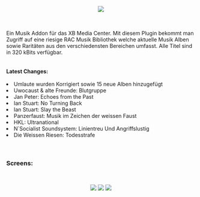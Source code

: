 <p align="center"><img src="https://raw.githubusercontent.com/RAConquista/plugin.audio.nsm88/master/docs/images/NSM_Logo_500px.png"></p>
<br>
<br>
Ein Musik Addon für das XB Media Center. Mit diesem Plugin bekommt man Zugriff auf eine riesige RAC Musik Bibliothek welche aktuelle Musik Alben sowie Raritäten aus den verschiedensten Bereichen umfasst. Alle Titel sind in 320 kBits verfügbar.
<br>
<br>
<br>
<b>Latest Changes:</b> 
<br>
<br>
<li>Umlaute wurden Korrigiert sowie 15 neue Alben hinzugefügt</li>
<li>Uwocaust & alte Freunde: Blutgruppe</li>
<li>Jan Peter: Echoes from the Past</li>
<li>Ian Stuart: No Turning Back</li>
<li>Ian Stuart: Slay the Beast</li>
<li>Panzerfaust: Musik im Zeichen der weissen Faust</li>
<li>HKL: Ultranational</li>
<li>N´Socialist Soundsystem: Linientreu Und Angriffslustig</li>
<li>Die Weissen Riesen: Todesstrafe</li>
<br>
<br>
<h3>Screens:</h3>
<br>
<p align="center"><img src="https://raw.githubusercontent.com/RAConquista/plugin.audio.nsm88/master/docs/images/nsm_01.png"> <img src="https://raw.githubusercontent.com/RAConquista/plugin.audio.nsm88/master/docs/images/nsm_02.png"> <img src="https://raw.githubusercontent.com/RAConquista/plugin.audio.nsm88/master/docs/images/nsm_03.png"></p>

